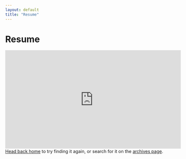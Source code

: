 ```yaml
---
layout: default
title: "Resume"
---
```


<div class="page">
  <h1 class="page-title">Resume</h1>
  <iframe width="560" height="315" src="https://github.com/riadafridishibly/riadafridishibly.github.io/raw/main/shibly_resume.pdf" frameborder="0" allowfullscreen></iframe>
  <a href="{{ site.baseurl }}/">Head back home</a> to try finding it again, or search for it on the <a href="{{ site.baseurl }}/menu/writing.html">archives page</a>.</p>
</div>